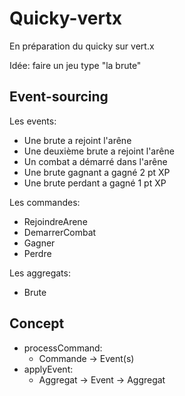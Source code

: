 # Quicky-vertx

En préparation du quicky sur vert.x

Idée: faire un jeu type "la brute"

 ## Event-sourcing

 Les events:
 * Une brute a rejoint l'arêne
 * Une deuxième brute a rejoint l'arêne
 * Un combat a démarré dans l'arêne
 * Une brute gagnant a gagné 2 pt XP
 * Une brute perdant a gagné 1 pt XP

 Les commandes:
 * RejoindreArene
 * DemarrerCombat
 * Gagner
 * Perdre

 Les aggregats:
 * Brute

 ## Concept

- processCommand:
    - Commande -> Event(s)
- applyEvent:
    - Aggregat -> Event -> Aggregat

